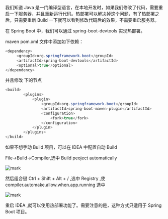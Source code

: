 我们知道 Java 是一门编译型语言，在本地开发时，如果我们修改了代码，需要重启一下服务器，并且重新运行代码。热部署可以解决掉这个问题，有了热部署之后，只需要重新 Build 一下就可以看到修改代码后的效果，不需要重启服务器。

在 Spring Boot 中，我们可以通过 spring-boot-devtools 实现热部署。

maven pom.xml 文件中添加如下依赖：

```java
<dependency>
     <groupId>org.springframework.boot</groupId>
     <artifactId>spring-boot-devtools</artifactId>
     <optional>true</optional>
</dependency>
```

并且修改 <build><plugins> 下的节点

```java
<build>
        <plugins>
            <plugin>
                <groupId>org.springframework.boot</groupId>
                <artifactId>spring-boot-maven-plugin</artifactId>
                <configuration>
                    <fork>true</fork>
                </configuration>
            </plugin>
        </plugins>
</build>
```

如果不想手动 Build 项目，可以在 IDEA 中配置自动 Build

File->Build->Compiler,选中 Build peoject automatically

![mark](http://songwenjie.vip/blog/20190228/U51CE7fnuGUO.png?imageslim)

然后组合键 Ctrl + Shift  + Alt + / ,选中 Registry ,使 compiler.automake.allow.when.app.running  选中

![mark](http://songwenjie.vip/blog/20190228/jfyO1zIixkhs.png?imageslim)

重启 IDEA ,就可以使用热部署功能了。需要注意的是，这种方式只适用于 Spring Boot 项目。